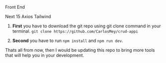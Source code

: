 


Front End

Next 15
Axios
Tailwind

1. **First** you have to download the git repo using git clone command in your terminal.
`git clone https://github.com/CarlosMey/crud-appi`

2. **Second** you have to run `npm install` and `npm run dev`.

Thats all from now, then I would be updating this repo to bring more tools that will help you in your development.